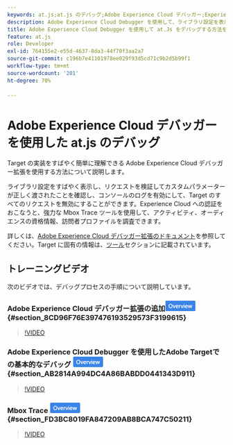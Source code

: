 ```yaml
---
keywords: at.js;at.js のデバッグ;Adobe Experience Cloud デバッガー;Experience Cloud デバッガー;mbox トレース;mbox ハイライト;デバッグ;デバッグ処理
description: Adobe Experience Cloud Debugger を使用して、ライブラリ設定を表示し、リクエストを調べ、コンソールログをオンにして、無効にします [!DNL Target] 呼び出しリクエストなど。
title: Adobe Experience Cloud Debugger を使用して at.Js をデバッグする方法を教えてください。
feature: at.js
role: Developer
exl-id: 764155e2-e55d-4637-8da3-44f70f3aa2a7
source-git-commit: c196b7e41101978ee029f93d5cd71c9b2d5b99f1
workflow-type: tm+mt
source-wordcount: '201'
ht-degree: 70%

---
```


# Adobe Experience Cloud デバッガーを使用した at.js のデバッグ

Target の実装をすばやく簡単に理解できる Adobe Experience Cloud デバッガー拡張を使用する方法について説明します。

ライブラリ設定をすばやく表示し、リクエストを検証してカスタムパラメーターが正しく渡されたことを確認し、コンソールのログを有効にして、Target のすべてのリクエストを無効にすることができます。Experience Cloud への認証をおこなうと、強力な Mbox Trace ツールを使用して、アクティビティ、オーディエンスの資格情報、訪問者プロファイルを調査できます。

詳しくは、[Adobe Experience Cloud デバッガー拡張のドキュメント](https://experienceleague.adobe.com/docs/debugger/using/experience-cloud-debugger.html)を参照してください。Target に固有の情報は、[ツール](https://experienceleague.adobe.com/docs/debugger/using/tools.html)セクションに記載されています。

## トレーニングビデオ

次のビデオでは、デバッグプロセスの手順について説明しています。

### Adobe Experience Cloud デバッガー拡張の追加![概要バッジ](/help/main/assets/overview.png) {#section_8CD96F76E397476193529573F3199615}

>[!VIDEO](https://video.tv.adobe.com/v/23114/)

### Adobe Experience Cloud Debugger を使用したAdobe Targetでの基本的なデバッグ ![概要バッジ](/help/main/assets/overview.png) {#section_AB2814A994DC4A86BABDD0441343D911}

>[!VIDEO](https://video.tv.adobe.com/v/23115/)

### Mbox Trace ![概要バッジ](/help/main/assets/overview.png) {#section_FD3BC8019FA847209AB8BCA747C50211}

>[!VIDEO](https://video.tv.adobe.com/v/23113/)
